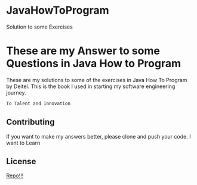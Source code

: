# JavaHowToProgram
Solution to some Exercises



# These are my Answer to some Questions in Java How to Program

These are my solutions to some of the exercises in Java How To Program by Deitel.
This is the book I used in starting my software engineering journey.


```bash
To Talent and Innovation
```

## Contributing
If you want to make my answers better, please clone and push your code.
I want to Learn


## License
[Repo!!!](https://github.com/dhrey112/Lord-of-Java)
